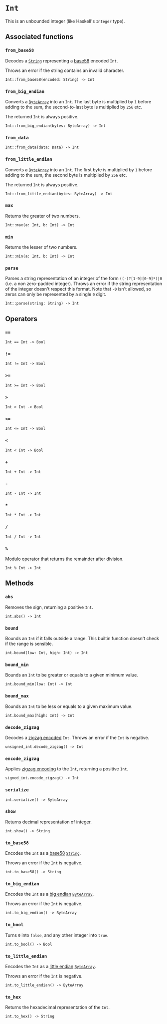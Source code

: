 # `Int`

This is an unbounded integer (like Haskell's `Integer` type).

## Associated functions

### `from_base58`

Decodes a [`String`](./string.md) representing a [base58](https://en.wikipedia.org/wiki/Binary-to-text_encoding#Base58) encoded `Int`.

Throws an error if the string contains an invalid character.

```helios
Int::from_base58(encoded: String) -> Int
```

### `from_big_endian`

Converts a [`ByteArray`](./bytearray.md) into an `Int`. The last byte is multiplied by `1` before adding to the sum, the second-to-last byte is multiplied by `256` etc.

The returned `Int` is always positive.

```helios
Int::from_big_endian(bytes: ByteArray) -> Int
```

### `from_data`

```helios
Int::from_data(data: Data) -> Int
```

### `from_little_endian`

Converts a [`ByteArray`](./bytearray.md) into an `Int`. The first byte is multiplied by `1` before adding to the sum, the second byte is multiplied by `256` etc.

The returned `Int` is always positive.

```helios
Int::from_little_endian(bytes: ByteArray) -> Int
```

### `max`

Returns the greater of two numbers.

```helios
Int::max(a: Int, b: Int) -> Int
```

### `min`

Returns the lesser of two numbers.

```helios
Int::min(a: Int, b: Int) -> Int
```

### `parse`

Parses a string representation of an integer of the form `((-)?[1-9][0-9]*)|0` (i.e. a non zero-padded integer). Throws an error if the string representation of the integer doesn't respect this format. Note that `-0` isn't allowed, so zeros can only be represented by a single `0` digit.

```helios
Int::parse(string: String) -> Int
```

## Operators

### `==`

```helios
Int == Int -> Bool
```

### `!=`

```helios
Int != Int -> Bool
```

### `>=`

```helios
Int >= Int -> Bool
```

### `>`

```helios
Int > Int -> Bool
```

### `<=`

```helios
Int <= Int -> Bool
```

### `<`

```helios
Int < Int -> Bool
```

### `+`

```helios
Int + Int -> Int
```

### `-`

```helios
Int - Int -> Int
```

### `*`

```helios
Int * Int -> Int
```

### `/`

```helios
Int / Int -> Int
```

### `%`

Modulo operator that returns the remainder after division.

```helios
Int % Int -> Int
```

## Methods

### `abs`

Removes the sign, returning a positive `Int`.

```helios
int.abs() -> Int
```

### `bound`

Bounds an `Int` if it falls outside a range. This builtin function doesn't check if the range is sensible.

```helios
int.bound(low: Int, high: Int) -> Int
```

### `bound_min`

Bounds an `Int` to be greater or equals to a given minimum value.

```helios
int.bound_min(low: Int) -> Int
```

### `bound_max`

Bounds an `Int` to be less or equals to a given maximum value.

```helios
int.bound_max(high: Int) -> Int
```

### `decode_zigzag`

Decodes a [zigzag encoded](https://en.wikipedia.org/wiki/Variable-length_quantity#Zigzag_encoding) `Int`. Throws an error if the `Int` is negative.

```helios
unsigned_int.decode_zigzag() -> Int
```

### `encode_zigzag`

Applies [zigzag encoding](https://en.wikipedia.org/wiki/Variable-length_quantity#Zigzag_encoding) to the `Int`, returning a positive `Int`.

```helios
signed_int.encode_zigzag() -> Int
```

### `serialize`

```helios
int.serialize() -> ByteArray
```

### `show`

Returns decimal representation of integer.

```helios
int.show() -> String
```

### `to_base58`

Encodes the `Int` as a [base58](https://en.wikipedia.org/wiki/Binary-to-text_encoding#Base58) [`String`](./string.md).

Throws an error if the `Int` is negative.

```helios
int.to_base58() -> String
```

### `to_big_endian`

Encodes the `Int` as a [big endian](https://en.wikipedia.org/wiki/Endianness) [`ByteArray`](./bytearray.md).

Throws an error if the `Int` is negative.

```helios
int.to_big_endian() -> ByteArray
```

### `to_bool`

Turns `0` into `false`, and any other integer into `true`.

```helios
int.to_bool() -> Bool
```

### `to_little_endian`

Encodes the `Int` as a [little endian](https://en.wikipedia.org/wiki/Endianness) [`ByteArray`](./bytearray.md).

Throws an error if the `Int` is negative.

```helios
int.to_little_endian() -> ByteArray
```

### `to_hex`

Returns the hexadecimal representation of the `Int`.

```helios
int.to_hex() -> String
```